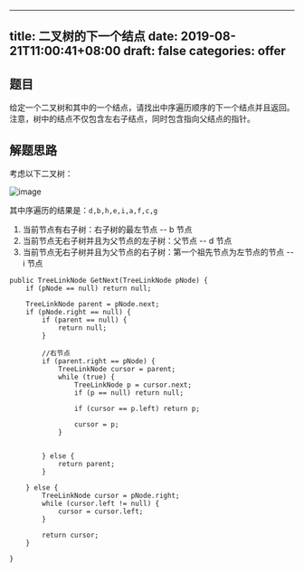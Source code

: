 
---
title: 二叉树的下一个结点
date: 2019-08-21T11:00:41+08:00
draft: false
categories: offer
---


## 题目

给定一个二叉树和其中的一个结点，请找出中序遍历顺序的下一个结点并且返回。注意，树中的结点不仅包含左右子结点，同时包含指向父结点的指针。

## 解题思路

考虑以下二叉树：

![image](images/07ce2975ccdf288110e897a00f76f43f.png)

其中序遍历的结果是：`d,b,h,e,i,a,f,c,g`

  1. 当前节点有右子树：右子树的最左节点 -- b 节点
  2. 当前节点无右子树并且为父节点的左子树：父节点 -- d 节点
  3. 当前节点无右子树并且为父节点的右子树：第一个祖先节点为左节点的节点 -- i 节点

```
public TreeLinkNode GetNext(TreeLinkNode pNode) {
    if (pNode == null) return null;

    TreeLinkNode parent = pNode.next;
    if (pNode.right == null) {
        if (parent == null) {
            return null;
        }

        //右节点
        if (parent.right == pNode) {
            TreeLinkNode cursor = parent;
            while (true) {
                TreeLinkNode p = cursor.next;
                if (p == null) return null;

                if (cursor == p.left) return p;

                cursor = p;
            }


        } else {
            return parent;
        }

    } else {
        TreeLinkNode cursor = pNode.right;
        while (cursor.left != null) {
            cursor = cursor.left;
        }

        return cursor;
    }

}
```
